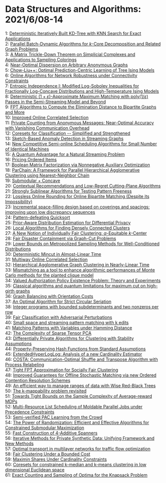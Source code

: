 # Data Structures and Algorithms: 2021/6/08-14  
1: [Deterministic Iteratively Built KD-Tree with KNN Search for Exact  Applications](https://doi.org/10.48550/arXiv.2106.03799)  
2: [Parallel Batch-Dynamic Algorithms for $k$-Core Decomposition and Related  Graph Problems](https://doi.org/10.48550/arXiv.2106.03824)  
3: [A Matrix Trickle-Down Theorem on Simplicial Complexes and Applications  to Sampling Colorings](https://doi.org/10.48550/arXiv.2106.03845)  
4: [Near-Optimal Dispersion on Arbitrary Anonymous Graphs](https://doi.org/10.48550/arXiv.2106.03943)  
5: [Chow-Liu++: Optimal Prediction-Centric Learning of Tree Ising Models](https://doi.org/10.48550/arXiv.2106.03969)  
6: [Online Algorithms for Network Robustness under Connectivity Constraints](https://doi.org/10.48550/arXiv.2106.04037)  
7: [Entropic Independence I: Modified Log-Sobolev Inequalities for  Fractionally Log-Concave Distributions and High-Temperature Ising Models](https://doi.org/10.48550/arXiv.2106.04105)  
8: [Deterministic $(1+\varepsilon)$-Approximate Maximum Matching with  $\mathsf{poly}(1/\varepsilon)$ Passes in the Semi-Streaming Model and Beyond](https://doi.org/10.48550/arXiv.2106.04179)  
9: [FPT Algorithms to Compute the Elimination Distance to Bipartite Graphs  and More](https://doi.org/10.48550/arXiv.2106.04191)  
10: [Improved Online Correlated Selection](https://doi.org/10.48550/arXiv.2106.04224)  
11: [Private Counting from Anonymous Messages: Near-Optimal Accuracy with  Vanishing Communication Overhead](https://doi.org/10.48550/arXiv.2106.04247)  
12: [Coresets for Classification -- Simplified and Strengthened](https://doi.org/10.48550/arXiv.2106.04254)  
13: [Sketch-Based Anomaly Detection in Streaming Graphs](https://doi.org/10.48550/arXiv.2106.04486)  
14: [New Competitive Semi-online Scheduling Algorithms for Small Number of  Identical Machines](https://doi.org/10.48550/arXiv.2106.04629)  
15: [A Quantum Advantage for a Natural Streaming Problem](https://doi.org/10.48550/arXiv.2106.04633)  
16: [Pricing Ordered Items](https://doi.org/10.48550/arXiv.2106.04704)  
17: [Boolean Matrix Factorization via Nonnegative Auxiliary Optimization](https://doi.org/10.48550/arXiv.2106.04708)  
18: [ParChain: A Framework for Parallel Hierarchical Agglomerative Clustering  using Nearest-Neighbor Chain](https://doi.org/10.48550/arXiv.2106.04727)  
19: [Submodular + Concave](https://doi.org/10.48550/arXiv.2106.04769)  
20: [Contextual Recommendations and Low-Regret Cutting-Plane Algorithms](https://doi.org/10.48550/arXiv.2106.04819)  
21: [Strongly Sublinear Algorithms for Testing Pattern Freeness](https://doi.org/10.48550/arXiv.2106.04856)  
22: [Lossless Online Rounding for Online Bipartite Matching (Despite its  Impossibility)](https://doi.org/10.48550/arXiv.2106.04863)  
23: [Incremental space-filling design based on coverings and spacings:  improving upon low discrepancy sequences](https://doi.org/10.48550/arXiv.2106.05833)  
24: [Pattern-defeating Quicksort](https://doi.org/10.48550/arXiv.2106.05123)  
25: [Prior-Aware Distribution Estimation for Differential Privacy](https://doi.org/10.48550/arXiv.2106.05131)  
26: [Local Algorithms for Finding Densely Connected Clusters](https://doi.org/10.48550/arXiv.2106.05245)  
27: [A New Notion of Individually Fair Clustering: $\alpha$-Equitable  $k$-Center](https://doi.org/10.48550/arXiv.2106.05423)  
28: [Fair Disaster Containment via Graph-Cut Problems](https://doi.org/10.48550/arXiv.2106.05424)  
29: [Lower Bounds on Metropolized Sampling Methods for Well-Conditioned  Distributions](https://doi.org/10.48550/arXiv.2106.05480)  
30: [Deterministic Mincut in Almost-Linear Time](https://doi.org/10.48550/arXiv.2106.05513)  
31: [Multiway Online Correlated Selection](https://doi.org/10.48550/arXiv.2106.05579)  
32: [Hierarchical Agglomerative Graph Clustering in Nearly-Linear Time](https://doi.org/10.48550/arXiv.2106.05610)  
33: [Mismatching as a tool to enhance algorithmic performances of Monte Carlo  methods for the planted clique model](https://doi.org/10.48550/arXiv.2106.05720)  
34: [Valued Authorization Policy Existence Problem: Theory and Experiments](https://doi.org/10.48550/arXiv.2106.05761)  
35: [Classical algorithms and quantum limitations for maximum cut on  high-girth graphs](https://doi.org/10.48550/arXiv.2106.05900)  
36: [Graph Balancing with Orientation Costs](https://doi.org/10.48550/arXiv.2106.05939)  
37: [An Optimal Algorithm for Strict Circular Seriation](https://doi.org/10.48550/arXiv.2106.05944)  
38: [Integer programs with bounded subdeterminants and two nonzeros per row](https://doi.org/10.48550/arXiv.2106.05947)  
39: [Fair Classification with Adversarial Perturbations](https://doi.org/10.48550/arXiv.2106.05964)  
40: [Small space and streaming pattern matching with k edits](https://doi.org/10.48550/arXiv.2106.06037)  
41: [Matching Patterns with Variables under Hamming Distance](https://doi.org/10.48550/arXiv.2106.06249)  
42: [The Complexity of Sparse Tensor PCA](https://doi.org/10.48550/arXiv.2106.06308)  
43: [Differentially Private Algorithms for Clustering with Stability  Assumptions](https://doi.org/10.48550/arXiv.2106.12959)  
44: [Property-Preserving Hash Functions from Standard Assumptions](https://doi.org/10.48550/arXiv.2106.06453)  
45: [ExtendedHyperLogLog: Analysis of a new Cardinality Estimator](https://doi.org/10.48550/arXiv.2106.06525)  
46: [COSTA: Communication-Optimal Shuffle and Transpose Algorithm with  Process Relabeling](https://doi.org/10.48550/arXiv.2106.06601)  
47: [Tight FPT Approximation for Socially Fair Clustering](https://doi.org/10.48550/arXiv.2106.06755)  
48: [Improved Guarantees for Offline Stochastic Matching via new Ordered  Contention Resolution Schemes](https://doi.org/10.48550/arXiv.2106.06892)  
49: [An efficient way to manage ranges of data with Wise Red-Black Trees](https://doi.org/10.48550/arXiv.2106.06950)  
50: [The k-mappability problem revisited](https://doi.org/10.48550/arXiv.2106.07017)  
51: [Towards Tight Bounds on the Sample Complexity of Average-reward MDPs](https://doi.org/10.48550/arXiv.2106.07046)  
52: [Multi-Resource List Scheduling of Moldable Parallel Jobs under  Precedence Constraints](https://doi.org/10.48550/arXiv.2106.07059)  
53: [Semi-verified PAC Learning from the Crowd](https://doi.org/10.48550/arXiv.2106.07080)  
54: [The Power of Randomization: Efficient and Effective Algorithms for  Constrained Submodular Maximization](https://doi.org/10.48550/arXiv.2106.07116)  
55: [Fast Construction of 4-Additive Spanners](https://doi.org/10.48550/arXiv.2106.07152)  
56: [Iterative Methods for Private Synthetic Data: Unifying Framework and New  Methods](https://doi.org/10.48550/arXiv.2106.07153)  
57: [Optimal transport in multilayer networks for traffic flow optimization](https://doi.org/10.48550/arXiv.2106.07202)  
58: [Fair Clustering Under a Bounded Cost](https://doi.org/10.48550/arXiv.2106.07239)  
59: [Maximin Shares Under Cardinality Constraints](https://doi.org/10.48550/arXiv.2106.07300)  
60: [Coresets for constrained k-median and k-means clustering in low  dimensional Euclidean space](https://doi.org/10.48550/arXiv.2106.07319)  
61: [Exact Counting and Sampling of Optima for the Knapsack Problem](https://doi.org/10.48550/arXiv.2106.07412)  